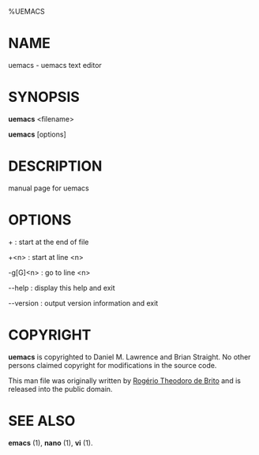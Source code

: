 %UEMACS

# NAME

uemacs - uemacs text editor

# SYNOPSIS

**uemacs** \<filename\>

**uemacs** \[options\]

# DESCRIPTION

manual page for uemacs

# OPTIONS

\+
: start at the end of file

\+\<n\>
: start at line \<n\>

\-g\[G\]\<n\>
: go to line \<n\>

\-\-help
: display this help and exit

\-\-version
: output version information and exit


# COPYRIGHT

**uemacs** is copyrighted to Daniel M. Lawrence and Brian Straight. No other
persons claimed copyright for modifications in the source code.

This man file was originally written by [Rogério Theodoro de
Brito](https://github.com/rbrito) and is released into the public domain.

# SEE ALSO

**emacs** (1),
**nano** (1),
**vi** (1).
